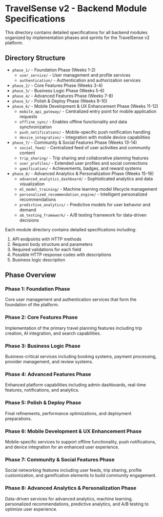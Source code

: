 # TravelSense v2 - Backend Module Specifications

This directory contains detailed specifications for all backend modules organized by implementation phases and sprints for the TravelSense v2 platform.

## Directory Structure

- `phase_1/` - Foundation Phase (Weeks 1-2)
  - `user_service/` - User management and profile services
  - `authentication/` - Authentication and authorization services
- `phase_2/` - Core Features Phase (Weeks 3-4)
- `phase_3/` - Business Logic Phase (Weeks 5-6)
- `phase_4/` - Advanced Features Phase (Weeks 7-8)
- `phase_5/` - Polish & Deploy Phase (Weeks 9-10)
- `phase_6/` - Mobile Development & UX Enhancement Phase (Weeks 11-12)
  - `mobile_api_gateway/` - Centralized entry point for mobile application requests
  - `offline_sync/` - Enables offline functionality and data synchronization
  - `push_notifications/` - Mobile-specific push notification handling
  - `device_integration/` - Integration with mobile device capabilities
- `phase_7/` - Community & Social Features Phase (Weeks 13-14)
  - `social_feed/` - Centralized feed of user activities and community content
  - `trip_sharing/` - Trip sharing and collaborative planning features
  - `user_profiles/` - Extended user profiles and social connections
  - `gamification/` - Achievements, badges, and reward systems
- `phase_8/` - Advanced Analytics & Personalization Phase (Weeks 15-16)
  - `advanced_analytics_dashboard/` - Sophisticated analytics and data visualization
  - `ml_model_training/` - Machine learning model lifecycle management
  - `personalized_recommendation_engine/` - Intelligent personalized recommendations
  - `predictive_analytics/` - Predictive models for user behavior and demand
  - `ab_testing_framework/` - A/B testing framework for data-driven decisions

Each module directory contains detailed specifications including:
1. API endpoints with HTTP methods
2. Request body structure and parameters
3. Required validations for each field
4. Possible HTTP response codes with descriptions
5. Business logic description

## Phase Overview

### Phase 1: Foundation Phase
Core user management and authentication services that form the foundation of the platform.

### Phase 2: Core Features Phase
Implementation of the primary travel planning features including trip creation, AI integration, and search capabilities.

### Phase 3: Business Logic Phase
Business-critical services including booking systems, payment processing, provider management, and review systems.

### Phase 4: Advanced Features Phase
Enhanced platform capabilities including admin dashboards, real-time features, notifications, and analytics.

### Phase 5: Polish & Deploy Phase
Final refinements, performance optimizations, and deployment preparations.

### Phase 6: Mobile Development & UX Enhancement Phase
Mobile-specific services to support offline functionality, push notifications, and device integration for an enhanced user experience.

### Phase 7: Community & Social Features Phase
Social networking features including user feeds, trip sharing, profile customization, and gamification elements to build community engagement.

### Phase 8: Advanced Analytics & Personalization Phase
Data-driven services for advanced analytics, machine learning, personalized recommendations, predictive analytics, and A/B testing to optimize user experience.